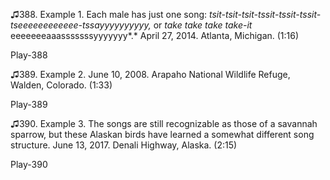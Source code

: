 ♫388. Example 1. Each male has just one song:
*tsit-tsit-tsit-tssit-tssit-tssit-tseeeeeeeeeeee-tssayyyyyyyyyy,* or
*take take take take-it* eeeeeeeaaasssssssyyyyyyy*.* April 27, 2014.
Atlanta, Michigan. (1:16)

Play-388

♫389. Example 2. June 10, 2008. Arapaho National Wildlife Refuge,
Walden, Colorado. (1:33)

Play-389

♫390. Example 3. The songs are still recognizable as those of a savannah
sparrow, but these Alaskan birds have learned a somewhat different song
structure. June 13, 2017. Denali Highway, Alaska. (2:15)

Play-390

